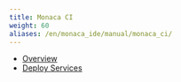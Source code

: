 ```yaml
---
title: Monaca CI
weight: 60
aliases: /en/monaca_ide/manual/monaca_ci/
---
```


- [Overview](overview)
- [Deploy Services](supported_services)
